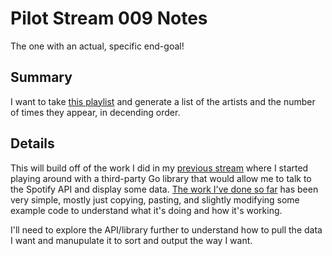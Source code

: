 # Pilot Stream 009 Notes

The one with an actual, specific end-goal!

## Summary

I want to take [this playlist](https://open.spotify.com/playlist/4APcFEwscoVfmwJelij53o?si=x9H5UlGuREKa6z3ZjOhL2w) and generate a list of the artists and the number of times they appear, in decending order.

## Details

This will build off of the work I did in my [previous stream](https://github.com/conflabermits/Scripts/blob/main/stream/pilot/008/notes.md) where I started playing around with a third-party Go library that would allow me to talk to the Spotify API and display some data. [The work I've done so far](https://github.com/conflabermits/Scripts/tree/main/golang/spotify_api_tester) has been very simple, mostly just copying, pasting, and slightly modifying some example code to understand what it's doing and how it's working.

I'll need to explore the API/library further to understand how to pull the data I want and manupulate it to sort and output the way I want.

